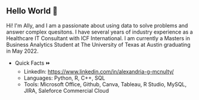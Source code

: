 ## Hello World :wave: ##

Hi! I'm Ally, and I am a passionate about using data to solve problems and answer complex quesitons. I have several years of industry experience as a Healthcare IT Consultant with ICF International. I am currently a Masters in Business Analytics Student at The University of Texas at Austin graduating in May 2022. 

* Quick Facts ⏩
  * LinkedIn: https://www.linkedin.com/in/alexandria-g-mcnulty/
  * Languages: Python, R, C++, SQL
  * Tools: Microsoft Office, Github, Canva, Tableau, R Studio, MySQL, JIRA, Saleforce Commercial Cloud



